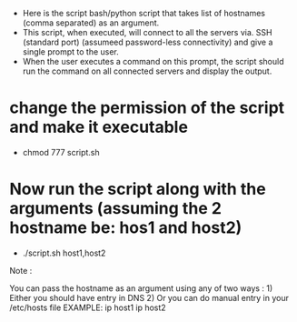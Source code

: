- Here is the script  bash/python script that takes list of hostnames (comma separated) as an argument.
- This script, when executed, will connect to all the servers via. SSH (standard port) (assumeed password-less connectivity) and give a single prompt to the user.
- When the user executes a command on this prompt, the script should run the command on all connected servers and display the output.

# change the permission of the script and make it executable
  - chmod 777 script.sh
# Now run the script along with the arguments (assuming the 2 hostname be: hos1 and host2)
  - ./script.sh host1,host2

 Note :

 You can pass the hostname as an argument using any of two ways :
    1) Either you should have entry in DNS
    2) Or you can do manual entry in your /etc/hosts file
            EXAMPLE:       ip host1
                           ip host2

